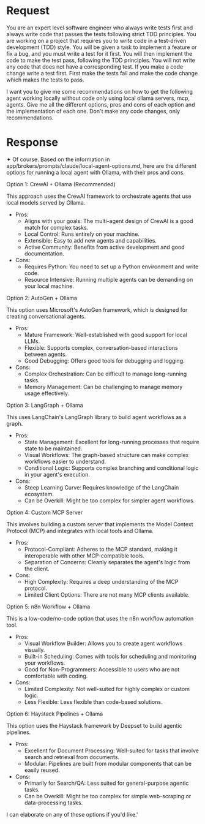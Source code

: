 # Request

You are an expert level software engineer who always write tests first and always write code that passes the tests following strict TDD principles.
You are working on a project that requires you to write code in a test-driven development (TDD) style.
You will be given a task to implement a feature or fix a bug, and you must write a test for it first.
You will then implement the code to make the test pass, following the TDD principles.
You will not write any code that does not have a corresponding test.
If you make a code change write a test first.
First make the tests fail and make the code change which makes the tests to pass.

I want you to give me some recommendations on how to get the following agent working locally without code only using local ollama servers, mcp, agents.
Give me all the different options, pros and cons of each option and the implementation of each one.
Don't make any code changes, only recommendations.

# Response

✦ Of course. Based on the information in app/brokers/prompts/claude/local-agent-options.md, here are the different options for running a local agent with Ollama, with their pros and cons.

Option 1: CrewAI + Ollama (Recommended)

This approach uses the CrewAI framework to orchestrate agents that use local models served by Ollama.

* Pros:
    * Aligns with your goals: The multi-agent design of CrewAI is a good match for complex tasks.
    * Local Control: Runs entirely on your machine.
    * Extensible: Easy to add new agents and capabilities.
    * Active Community: Benefits from active development and good documentation.
* Cons:
    * Requires Python: You need to set up a Python environment and write code.
    * Resource Intensive: Running multiple agents can be demanding on your local machine.

Option 2: AutoGen + Ollama

This option uses Microsoft's AutoGen framework, which is designed for creating conversational agents.

* Pros:
    * Mature Framework: Well-established with good support for local LLMs.
    * Flexible: Supports complex, conversation-based interactions between agents.
    * Good Debugging: Offers good tools for debugging and logging.
* Cons:
    * Complex Orchestration: Can be difficult to manage long-running tasks.
    * Memory Management: Can be challenging to manage memory usage effectively.

Option 3: LangGraph + Ollama

This uses LangChain's LangGraph library to build agent workflows as a graph.

* Pros:
    * State Management: Excellent for long-running processes that require state to be maintained.
    * Visual Workflows: The graph-based structure can make complex workflows easier to understand.
    * Conditional Logic: Supports complex branching and conditional logic in your agent's execution.
* Cons:
    * Steep Learning Curve: Requires knowledge of the LangChain ecosystem.
    * Can be Overkill: Might be too complex for simpler agent workflows.

Option 4: Custom MCP Server

This involves building a custom server that implements the Model Context Protocol (MCP) and integrates with local tools and Ollama.

* Pros:
    * Protocol-Compliant: Adheres to the MCP standard, making it interoperable with other MCP-compatible tools.
    * Separation of Concerns: Cleanly separates the agent's logic from the client.
* Cons:
    * High Complexity: Requires a deep understanding of the MCP protocol.
    * Limited Client Options: There are not many MCP clients available.

Option 5: n8n Workflow + Ollama

This is a low-code/no-code option that uses the n8n workflow automation tool.

* Pros:
    * Visual Workflow Builder: Allows you to create agent workflows visually.
    * Built-in Scheduling: Comes with tools for scheduling and monitoring your workflows.
    * Good for Non-Programmers: Accessible to users who are not comfortable with coding.
* Cons:
    * Limited Complexity: Not well-suited for highly complex or custom logic.
    * Less Flexible: Less flexible than code-based solutions.

Option 6: Haystack Pipelines + Ollama

This option uses the Haystack framework by Deepset to build agentic pipelines.

* Pros:
    * Excellent for Document Processing: Well-suited for tasks that involve search and retrieval from documents.
    * Modular: Pipelines are built from modular components that can be easily reused.
* Cons:
    * Primarily for Search/QA: Less suited for general-purpose agentic tasks.
    * Can be Overkill: Might be too complex for simple web-scraping or data-processing tasks.

I can elaborate on any of these options if you'd like.'
